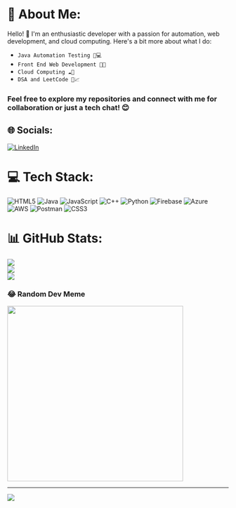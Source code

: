 # 💫 About Me:
Hello! 👋 I'm an enthusiastic developer with a passion for automation, web development, and cloud computing. Here's a bit more about what I do:

* `Java Automation Testing 🧪💻`
* `Front End Web Development 🎨🌐`
* `Cloud Computing ☁️🚀`
*  `DSA and LeetCode 🧩📈`

### Feel free to explore my repositories and connect with me for collaboration or just a tech chat! 😊

## 🌐 Socials:
[![LinkedIn](https://img.shields.io/badge/LinkedIn-%230077B5.svg?logo=linkedin&logoColor=white)](https://linkedin.com/in/https://www.linkedin.com/in/adith-m-r-52706b279/) 

# 💻 Tech Stack:
![HTML5](https://img.shields.io/badge/html5-%23E34F26.svg?style=for-the-badge&logo=html5&logoColor=white) ![Java](https://img.shields.io/badge/java-%23ED8B00.svg?style=for-the-badge&logo=openjdk&logoColor=white) ![JavaScript](https://img.shields.io/badge/javascript-%23323330.svg?style=for-the-badge&logo=javascript&logoColor=%23F7DF1E) ![C++](https://img.shields.io/badge/c++-%2300599C.svg?style=for-the-badge&logo=c%2B%2B&logoColor=white) ![Python](https://img.shields.io/badge/python-3670A0?style=for-the-badge&logo=python&logoColor=ffdd54) ![Firebase](https://img.shields.io/badge/firebase-%23039BE5.svg?style=for-the-badge&logo=firebase) ![Azure](https://img.shields.io/badge/azure-%230072C6.svg?style=for-the-badge&logo=microsoftazure&logoColor=white) ![AWS](https://img.shields.io/badge/AWS-%23FF9900.svg?style=for-the-badge&logo=amazon-aws&logoColor=white) ![Postman](https://img.shields.io/badge/Postman-FF6C37?style=for-the-badge&logo=postman&logoColor=white) ![CSS3](https://img.shields.io/badge/css3-%231572B6.svg?style=for-the-badge&logo=css3&logoColor=white)
# 📊 GitHub Stats:
![](https://github-readme-stats.vercel.app/api?username=Ainz07&theme=dark&hide_border=false&include_all_commits=false&count_private=false)<br/>
![](https://github-readme-streak-stats.herokuapp.com/?user=Ainz07&theme=dark&hide_border=false)<br/>
![](https://github-readme-stats.vercel.app/api/top-langs/?username=Ainz07&theme=dark&hide_border=false&include_all_commits=false&count_private=false&layout=compact)

### 😂 Random Dev Meme
<img src='https://memer-new.vercel.app/' style="height: 400px;"/>

---
[![](https://visitcount.itsvg.in/api?id=Ainz07&icon=0&color=0)](https://visitcount.itsvg.in)

<!-- Proudly created with GPRM ( https://gprm.itsvg.in ) -->
